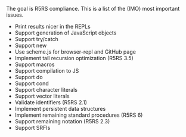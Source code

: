 The goal is R5RS compliance. This is a list of the (IMO) most
important issues.

* Print results nicer in the REPLs
* Support generation of JavaScript objects
* Support try/catch
* Support new
* Use scheme.js for browser-repl and GitHub page
* Implement tail recursion optimization (R5RS 3.5)
* Support macros
* Support compilation to JS
* Support do
* Support cond
* Support character literals
* Support vector literals
* Validate identifiers (R5RS 2.1)
* Implement persistent data structures
* Implement remaining standard procedures (R5RS 6)
* Support remaining notation (R5RS 2.3)
* Support SRFIs
